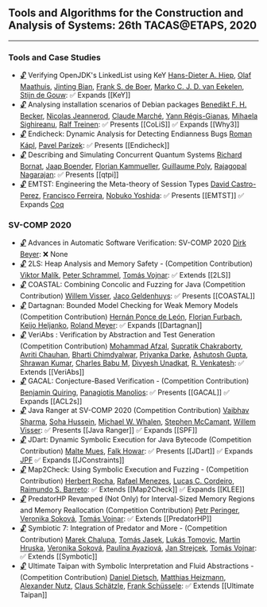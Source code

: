 ## Tools and Algorithms for the Construction and Analysis of Systems: 26th TACAS@ETAPS, 2020
---
### Tools and Case Studies
-	[🔓](https://doi.org/10.1007/978-3-030-45237-7_13) Verifying OpenJDK's LinkedList using KeY
	[Hans-Dieter A. Hiep](https://dblp.org/pid/253/3994.html), [Olaf Maathuis](https://dblp.org/pid/254/0876.html), [Jinting Bian](https://dblp.org/pid/254/0868.html), [Frank S. de Boer](https://dblp.org/pid/b/DSsBoer.html), [Marko C. J. D. van Eekelen](https://dblp.org/pid/83/2290.html), [Stijn de Gouw](https://dblp.org/pid/34/11095.html):
	✅ Expands [[KeY]]
-	[🔓](https://doi.org/10.1007/978-3-030-45237-7_14) Analysing installation scenarios of Debian packages
	[Benedikt F. H. Becker](https://dblp.org/pid/179/5568.html), [Nicolas Jeannerod](https://dblp.org/pid/210/8495.html), [Claude Marché](https://dblp.org/pid/85/1251.html), [Yann Régis-Gianas](https://dblp.org/pid/44/4388.html), [Mihaela Sighireanu](https://dblp.org/pid/27/1531.html), [Ralf Treinen](https://dblp.org/pid/t/RalfTreinen.html):
	✅ Presents [[CoLiS]]
	✅ Expands [[Why3]]
-	[🔓](https://doi.org/10.1007/978-3-030-45237-7_15) Endicheck: Dynamic Analysis for Detecting Endianness Bugs
	[Roman Kápl](https://dblp.org/pid/263/1554.html), [Pavel Parízek](https://dblp.org/pid/60/3424.html):
	✅ Presents [[Endicheck]]
-	[🔓](https://doi.org/10.1007/978-3-030-45237-7_16) Describing and Simulating Concurrent Quantum Systems
	[Richard Bornat](https://dblp.org/pid/49/5280.html), [Jaap Boender](https://dblp.org/pid/43/6316.html), [Florian Kammueller](https://dblp.org/pid/47/6815.html), [Guillaume Poly](https://dblp.org/pid/263/1326.html), [Rajagopal Nagarajan](https://dblp.org/pid/08/3521.html):
	✅ Presents [[qtpi]]
-	[🔓](https://doi.org/10.1007/978-3-030-45237-7_17) EMTST: Engineering the Meta-theory of Session Types
	[David Castro-Perez](https://dblp.org/pid/259/3482.html), [Francisco Ferreira](https://dblp.org/pid/99/5922-1.html), [Nobuko Yoshida](https://dblp.org/pid/29/3650.html):
	✅ Presents [[EMTST]]
	✅ Expands [Coq](../Tools/Provers/Coq.md)
### SV-COMP 2020
-	[🔓](https://doi.org/10.1007/978-3-030-45237-7_21) Advances in Automatic Software Verification: SV-COMP 2020
	[Dirk Beyer](https://dblp.org/pid/b/DirkBeyer1.html):
	❌ None
-	[🔓](https://doi.org/10.1007/978-3-030-45237-7_22) 2LS: Heap Analysis and Memory Safety - (Competition Contribution)
	[Viktor Malík](https://dblp.org/pid/217/4849.html), [Peter Schrammel](https://dblp.org/pid/23/8898.html), [Tomás Vojnar](https://dblp.org/pid/51/533.html):
	✅ Extends [[2LS]]
-	[🔓](https://doi.org/10.1007/978-3-030-45237-7_23) COASTAL: Combining Concolic and Fuzzing for Java (Competition Contribution)
	[Willem Visser](https://dblp.org/pid/54/5019.html), [Jaco Geldenhuys](https://dblp.org/pid/g/JacoGeldenhuys.html):
	✅ Presents [[COASTAL]]
-	[🔓](https://doi.org/10.1007/978-3-030-45237-7_24) Dartagnan: Bounded Model Checking for Weak Memory Models (Competition Contribution)
	[Hernán Ponce de León](https://dblp.org/pid/57/11444.html), [Florian Furbach](https://dblp.org/pid/157/6706.html), [Keijo Heljanko](https://dblp.org/pid/h/KeijoHeljanko.html), [Roland Meyer](https://dblp.org/pid/86/3051.html):
	✅ Expands [[Dartagnan]]
-	[🔓](https://doi.org/10.1007/978-3-030-45237-7_25) VeriAbs : Verification by Abstraction and Test Generation (Competition Contribution)
	[Mohammad Afzal](https://dblp.org/pid/256/6193.html), [Supratik Chakraborty](https://dblp.org/pid/34/4525.html), [Avriti Chauhan](https://dblp.org/pid/162/9561.html), [Bharti Chimdyalwar](https://dblp.org/pid/20/9257.html), [Priyanka Darke](https://dblp.org/pid/62/8326.html), [Ashutosh Gupta](https://dblp.org/pid/65/3925.html), [Shrawan Kumar](https://dblp.org/pid/31/4964.html), [Charles Babu M](https://dblp.org/pid/263/1733.html), [Divyesh Unadkat](https://dblp.org/pid/133/4630.html), [R. Venkatesh](https://dblp.org/pid/77/2661-1.html):
	✅ Extends [[VeriAbs]]
-	[🔓](https://doi.org/10.1007/978-3-030-45237-7_26) GACAL: Conjecture-Based Verification - (Competition Contribution)
	[Benjamin Quiring](https://dblp.org/pid/254/1039.html), [Panagiotis Manolios](https://dblp.org/pid/40/4888.html):
	✅ Presents [[GACAL]]
	✅ Expands [[ACL2s]]
-	[🔓](https://doi.org/10.1007/978-3-030-45237-7_27) Java Ranger at SV-COMP 2020 (Competition Contribution)
	[Vaibhav Sharma](https://dblp.org/pid/01/3680.html), [Soha Hussein](https://dblp.org/pid/136/2621.html), [Michael W. Whalen](https://dblp.org/pid/70/5189.html), [Stephen McCamant](https://dblp.org/pid/29/4899.html), [Willem Visser](https://dblp.org/pid/54/5019.html):
	✅ Presents [[Java Ranger]]
	✅ Expands [[SPF]]
-	[🔓](https://doi.org/10.1007/978-3-030-45237-7_28) JDart: Dynamic Symbolic Execution for Java Bytecode (Competition Contribution)
	[Malte Mues](https://dblp.org/pid/193/3337.html), [Falk Howar](https://dblp.org/pid/12/8669.html):
	✅ Presents [[JDart]]
	✅ Expands [JPF](JPF.md)
	✅ Expands [[JConstraints]]
-	[🔓](https://doi.org/10.1007/978-3-030-45237-7_29) Map2Check: Using Symbolic Execution and Fuzzing - (Competition Contribution)
	[Herbert Rocha](https://dblp.org/pid/116/5376.html), [Rafael Menezes](https://dblp.org/pid/217/4869.html), [Lucas C. Cordeiro](https://dblp.org/pid/42/4311.html), [Raimundo S. Barreto](https://dblp.org/pid/04/562.html):
	✅ Extends [[Map2Check]]
	✅ Expands [[KLEE]]
-	[🔓](https://doi.org/10.1007/978-3-030-45237-7_30) PredatorHP Revamped (Not Only) for Interval-Sized Memory Regions and Memory Reallocation (Competition Contribution)
	[Petr Peringer](https://dblp.org/pid/12/9861.html), [Veronika Soková](https://dblp.org/pid/178/3927.html), [Tomás Vojnar](https://dblp.org/pid/51/533.html):
	✅ Extends [[PredatorHP]]
-	[🔓](https://doi.org/10.1007/978-3-030-45237-7_31) Symbiotic 7: Integration of Predator and More - (Competition Contribution)
	[Marek Chalupa](https://dblp.org/pid/178/3862.html), [Tomás Jasek](https://dblp.org/pid/263/1666.html), [Lukás Tomovic](https://dblp.org/pid/263/1099.html), [Martin Hruska](https://dblp.org/pid/15/7989.html), [Veronika Soková](https://dblp.org/pid/178/3927.html), [Paulína Ayaziová](https://dblp.org/pid/263/1478.html), [Jan Strejcek](https://dblp.org/pid/37/1716.html), [Tomás Vojnar](https://dblp.org/pid/51/533.html):
	✅ Extends [[Symbotic]]
-	[🔓](https://doi.org/10.1007/978-3-030-45237-7_32) Ultimate Taipan with Symbolic Interpretation and Fluid Abstractions - (Competition Contribution)
	[Daniel Dietsch](https://dblp.org/pid/59/9798.html), [Matthias Heizmann](https://dblp.org/pid/52/7224.html), [Alexander Nutz](https://dblp.org/pid/117/2587.html), [Claus Schätzle](https://dblp.org/pid/178/4054.html), [Frank Schüssele](https://dblp.org/pid/197/9556.html):
	✅ Extends [[Ultimate Taipan]]
